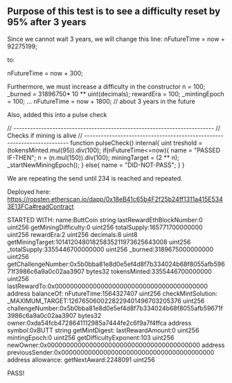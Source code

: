 ## Purpose of this test is to see a difficulty reset by 95% after 3 years

Since we cannot wait 3 years, we will change this line:
nFutureTime = now + 92275199;

to:

nFutureTime = now + 300;

Furthermore, we must increase a difficulty in the constructor
            n = 100; 
            _burned = 31896750* 10 ** uint(decimals);
            rewardEra = 100;
            _mintingEpoch = 100;
            ...
            nFutureTime = now + 1800; // about 3 years in the future
            
            
            
Also, added this into a pulse check

// ------------------------------------------------------------------------
// Checks if mining is alive
// ------------------------------------------------------------------------
    function pulseCheck() internal{
    uint treshold = (tokensMinted.mul(95)).div(100);
        if(nFutureTime<=now){
          name = "PASSED IF-THEN";
          n = (n.mul(150)).div(100); 
          miningTarget = (2 ** n);
          _startNewMiningEpoch();
        } 
        else{
            name = "DID-NOT-PASS";
        }
    }



We are repeating the send until 234 is reached and repeated.


            
Deployed here:
https://ropsten.etherscan.io/dapp/0x18eB41c65b4F2f25b24ff1311a415E5343E13FCa#readContract


STARTED WITH:
name:ButtCoin string
lastRewardEthBlockNumber:0 uint256
getMiningDifficulty:0 uint256
totalSupply:165771700000000 uint256
rewardEra:2 uint256
decimals:8 uint8
getMiningTarget:10141204801825835211973625643008 uint256
_totalSupply:3355446700000000 uint256
_burned:3189675000000000 uint256
getChallengeNumber:0x5b0bba81e8d0e5ef4d8f7b334024b68f8055afb59671f3986c6a9a0c02aa3907 bytes32
tokensMinted:3355446700000000 uint256
lastRewardTo:0x0000000000000000000000000000000000000000 address
balanceOf:
nFutureTime:1564327407 uint256
checkMintSolution:
_MAXIMUM_TARGET:1267650600228229401496703205376 uint256
challengeNumber:0x5b0bba81e8d0e5ef4d8f7b334024b68f8055afb59671f3986c6a9a0c02aa3907 bytes32
owner:0xda54fcb4728641112985a7444fe2c6f9a7f4ffca address
symbol:0xBUTT string
getMintDigest:
lastRewardAmount:0 uint256
mintingEpoch:0 uint256
getDifficultyExponent:103 uint256
newOwner:0x0000000000000000000000000000000000000000 address
previousSender:0x0000000000000000000000000000000000000000 address
allowance:
getNextAward:2248091 uint256

PASS!








